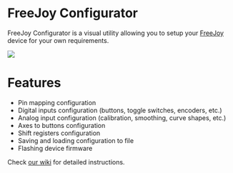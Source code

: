 # FreeJoy Configurator

FreeJoy Configurator is a visual utility allowing you to setup your [FreeJoy](https://github.com/vostrenkov/FreeJoy) device for your own requirements.

![](https://github.com/Reksotiv/FreeJoyQt/blob/master/Images/main.png)

# Features

* Pin mapping configuration
* Digital inputs configuration (buttons, toggle switches, encoders, etc.)
* Analog input configuration (calibration, smoothing, curve shapes, etc.)
* Axes to buttons configuration
* Shift registers configuration
* Saving and loading configuration to file
* Flashing device firmware

Check [our wiki](https://github.com/FreeJoy-Team/FreeJoyWiki) for detailed instructions.
